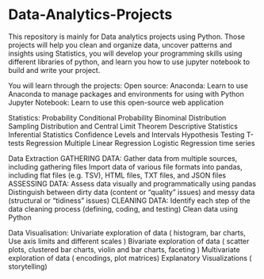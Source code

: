 # Data-Analytics-Projects
This repository is mainly for Data analytics projects using Python. Those projects will help you clean and organize data, uncover patterns and insights using Statistics, you will develop your programming skills using different libraries of python, and learn you how to use jupyter notebook to build and write your project.

You will learn through the projects:
Open source: 
Anaconda: Learn to use Anaconda to manage packages and environments for using with Python
Jupyter Notebook: Learn to use this open-source web application

Statistics:
Probability Conditional 
Probability Binominal Distribution 
Sampling Distribution and Central Limit Theorem 
Descriptive Statistics 
Inferential Statistics 
Confidence Levels and Intervals 
Hypothesis Testing 
T-tests 
Regression 
Multiple Linear Regression 
Logistic Regression 
time series

Data Extraction
GATHERING DATA: 
Gather data from multiple sources, including gathering files Import data of various file formats into pandas, including flat files (e.g. TSV), HTML files, TXT files, and JSON files
ASSESSING DATA:
Assess data visually and programmatically using pandas Distinguish between dirty data (content or “quality” issues) and messy data (structural or “tidiness” issues)
CLEANING DATA:
Identify each step of the data cleaning process (defining, coding, and testing) Clean data using Python

Data Visualisation:
Univariate exploration of data ( histogram, bar charts, Use axis limits and different scales ) 
Bivariate exploration of data ( scatter plots, clustered bar charts, violin and bar charts, faceting ) 
Multivariate exploration of data ( encodings, plot matrices)
Explanatory Visualizations ( storytelling)
